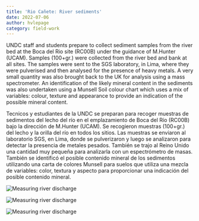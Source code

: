 ```yaml
---
title: 'Rio Cañete: River sediments'
date: 2022-07-06
author: hvlepage
category: field-work
---
```



UNDC staff and students prepare to collect sediment samples from the river bed at the Boca del Rio site (RC00B) under the guidance of M.Hunter (UCAM). Samples (100+gr.) were collected from the river bed and bank at all sites. The samples were sent to the SGS laboratory, in Lima, where they were pulverised and then analysed for the presence of heavy metals. A very small quantity was also brought back to the UK for analysis using a mass spectrometer.
An identification of the likely mineral content in the sediments was also undertaken using a Munsell Soil colour chart which uses a mix of variables: colour, texture and appearance to provide an indication of the possible mineral content.

Tecnicos y estudiantes de la UNDC se preparan para recoger muestras de sedimentos del lecho del río en el emplazamiento de Boca del Río (RC00B) bajo la dirección de M.Hunter (UCAM). Se recogieron muestras (100+gr.) del lecho y la orilla del río en todos los sitios. Las muestras se enviaron al laboratorio SGS, en Lima, donde se pulverizaron y luego se analizaron para detectar la presencia de metales pesados. También se trajo al Reino Unido una cantidad muy pequeña para analizarla con un espectrómetro de masas.
También se identificó el posible contenido mineral de los sedimentos utilizando una carta de colores Munsell para suelos que utiliza una mezcla de variables: color, textura y aspecto para proporcionar una indicación del posible contenido mineral.


![Measuring river discharge](/assets/posts/2Sedimentcollection.JPG)


![Measuring river discharge](/assets/posts/2Sediment.JPG)


![Measuring river discharge](/assets/posts/2Sediments.JPG)
